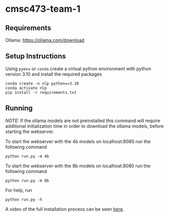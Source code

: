 # cmsc473-team-1

## Requirements
Ollama: https://ollama.com/download

## Setup Instructions
Using `pyenv` or `conda` create a virtual python environment with python version 3.10 and install the required packages
```
conda create -n nlp python==3.10
conda activate nlp
pip install -r requirements.txt
```

## Running
*NOTE:* If the ollama models are not preinstalled this command will require additional initialization time in order to download the ollama models, before starting the webserver.

To start the webserver with the 4b models on localhost:8080 run the following command
```
python run.py -m 4b
```

To start the webserver with the 8b models on localhost:8080 run the following command
```
python run.py -m 8b
```

For help, run 
```
python run.py -h 
```

A video of the full installation process can be seen [here](https://drive.google.com/file/d/17HEIthqF2pAYSxjOGg9t5WFw29sDYE6I/view?usp=sharing).

